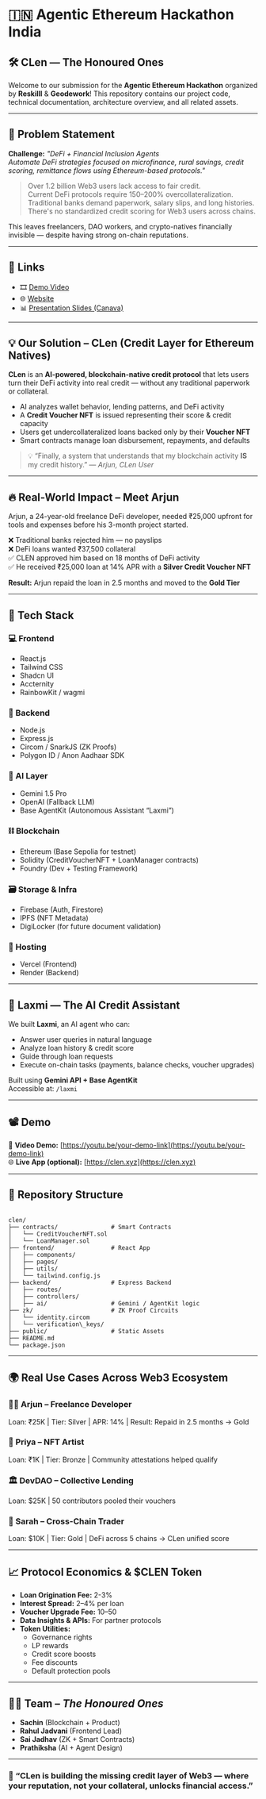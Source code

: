 
# 🇮🇳 Agentic Ethereum Hackathon India  
## 🛠 CLen — The Honoured Ones

Welcome to our submission for the **Agentic Ethereum Hackathon** organized by **Reskilll** & **Geodework**! This repository contains our project code, technical documentation, architecture overview, and all related assets.

---

## 📌 Problem Statement  

**Challenge:** *"DeFi + Financial Inclusion Agents  
Automate DeFi strategies focused on microfinance, rural savings, credit scoring, remittance flows using Ethereum-based protocols."*

> Over 1.2 billion Web3 users lack access to fair credit.  
> Current DeFi protocols require 150–200% overcollateralization.  
> Traditional banks demand paperwork, salary slips, and long histories.  
> There's no standardized credit scoring for Web3 users across chains.

This leaves freelancers, DAO workers, and crypto-natives financially invisible — despite having strong on-chain reputations.

---
## 📎 Links

- 🎞️ [Demo Video](https://youtu.be/your-demo-link)  
- 🌐 [Website](https://clen.xyz)  
- 📊 [Presentation Slides (Canava)]([https://drive.google.com/your-ppt-link](https://www.canva.com/design/DAGsOPaFjGs/Wl-5-yC8Vr13GeZVf0pqAA/edit?utm_content=DAGsOPaFjGs&utm_campaign=designshare&utm_medium=link2&utm_source=sharebutton))

---

## 💡 Our Solution – CLen (Credit Layer for Ethereum Natives)

**CLen** is an **AI-powered, blockchain-native credit protocol** that lets users turn their DeFi activity into real credit — without any traditional paperwork or collateral.

- AI analyzes wallet behavior, lending patterns, and DeFi activity  
- A **Credit Voucher NFT** is issued representing their score & credit capacity  
- Users get undercollateralized loans backed only by their **Voucher NFT**  
- Smart contracts manage loan disbursement, repayments, and defaults

> 💡 “Finally, a system that understands that my blockchain activity **IS** my credit history.” — *Arjun, CLen User*

---

## 🔥 Real-World Impact – Meet Arjun

Arjun, a 24-year-old freelance DeFi developer, needed ₹25,000 upfront for tools and expenses before his 3-month project started.

❌ Traditional banks rejected him — no payslips  
❌ DeFi loans wanted ₹37,500 collateral  
✅ CLEN approved him based on 18 months of DeFi activity  
✅ He received ₹25,000 loan at 14% APR with a **Silver Credit Voucher NFT**

**Result:** Arjun repaid the loan in 2.5 months and moved to the **Gold Tier**

---

## 🧱 Tech Stack

### 💻 Frontend  
- React.js  
- Tailwind CSS  
- Shadcn UI  
- Accternity  
- RainbowKit / wagmi  

### 🔧 Backend  
- Node.js  
- Express.js  
- Circom / SnarkJS (ZK Proofs)  
- Polygon ID / Anon Aadhaar SDK  

### 🧠 AI Layer  
- Gemini 1.5 Pro  
- OpenAI (Fallback LLM)  
- Base AgentKit (Autonomous Assistant “Laxmi”)  

### ⛓ Blockchain  
- Ethereum (Base Sepolia for testnet)  
- Solidity (CreditVoucherNFT + LoanManager contracts)  
- Foundry (Dev + Testing Framework)  

### 🗃 Storage & Infra  
- Firebase (Auth, Firestore)  
- IPFS (NFT Metadata)  
- DigiLocker (for future document validation)  

### 🚀 Hosting  
- Vercel (Frontend)  
- Render (Backend)

---

## 🤖 Laxmi — The AI Credit Assistant  

We built **Laxmi**, an AI agent who can:

- Answer user queries in natural language  
- Analyze loan history & credit score  
- Guide through loan requests  
- Execute on-chain tasks (payments, balance checks, voucher upgrades)

Built using **Gemini API + Base AgentKit**  
Accessible at: `/laxmi`

---

## 📽 Demo  

🎥 **Video Demo:** [https://youtu.be/your-demo-link](https://youtu.be/your-demo-link)  
🌐 **Live App (optional):** [https://clen.xyz](https://clen.xyz)

---

## 📂 Repository Structure

```

clen/
├── contracts/               # Smart Contracts
│   └── CreditVoucherNFT.sol
│   └── LoanManager.sol
├── frontend/                # React App
│   ├── components/
│   ├── pages/
│   ├── utils/
│   └── tailwind.config.js
├── backend/                 # Express Backend
│   ├── routes/
│   ├── controllers/
│   ├── ai/                  # Gemini / AgentKit logic
├── zk/                      # ZK Proof Circuits
│   └── identity.circom
│   └── verification\_keys/
├── public/                  # Static Assets
├── README.md
└── package.json

```

---

## 🌍 Real Use Cases Across Web3 Ecosystem

### 👨‍💻 Arjun – Freelance Developer  
Loan: ₹25K | Tier: Silver | APR: 14% | Result: Repaid in 2.5 months → Gold

### 🎨 Priya – NFT Artist  
Loan: ₹1K | Tier: Bronze | Community attestations helped qualify

### 🏛 DevDAO – Collective Lending  
Loan: $25K | 50 contributors pooled their vouchers

### 🔄 Sarah – Cross-Chain Trader  
Loan: $10K | Tier: Gold | DeFi across 5 chains → CLen unified score

---

## 📈 Protocol Economics & $CLEN Token

- **Loan Origination Fee:** 2-3%  
- **Interest Spread:** 2–4% per loan  
- **Voucher Upgrade Fee:** $10–$50  
- **Data Insights & APIs:** For partner protocols  
- **Token Utilities:**  
  - Governance rights  
  - LP rewards  
  - Credit score boosts  
  - Fee discounts  
  - Default protection pools

---

## 🧑‍💻 Team – *The Honoured Ones*  
- **Sachin** (Blockchain + Product)  
- **Rahul Jadvani** (Frontend Lead)  
- **Sai Jadhav** (ZK + Smart Contracts)  
- **Prathiksha** (AI + Agent Design)

---



### 🚀 “CLen is building the missing credit layer of Web3 — where your reputation, not your collateral, unlocks financial access.”
```

